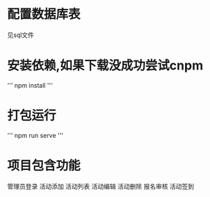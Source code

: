 # 配置数据库表
见sql文件
# 安装依赖,如果下载没成功尝试cnpm
'''
npm install
'''
# 打包运行
'''
npm run serve
'''
# 项目包含功能
管理员登录
活动添加
活动列表
活动编辑
活动删除
报名审核
活动签到
